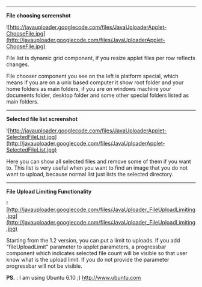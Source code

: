 
---


**File choosing screenshot**

![http://javauploader.googlecode.com/files/JavaUploaderApplet-ChooseFile.jpg](http://javauploader.googlecode.com/files/JavaUploaderApplet-ChooseFile.jpg)

File list is dynamic grid component, if you resize applet files per row reflects changes.

File chooser component you see on the left is platform special, which means if you are on a unix based computer it show root folder and your home folders as main folders, if you are on windows machine your documents folder, desktop folder and some other special folders listed as main folders.


---


**Selected file list screenshot**

![http://javauploader.googlecode.com/files/JavaUploaderApplet-SelectedFileList.jpg](http://javauploader.googlecode.com/files/JavaUploaderApplet-SelectedFileList.jpg)

Here you can show all selected files and remove some of them if you want to. This list is very useful when you want to find an image that you do not want to upload, because normal list just lists the selected directory.


---


**File Upload Limiting Functionality**

![http://javauploader.googlecode.com/files/JavaUploader_FileUploadLimiting.jpg](http://javauploader.googlecode.com/files/JavaUploader_FileUploadLimiting.jpg)

Starting from the 1.2 version, you can put a limit to uploads. If you add "fileUploadLimit" parameter to applet parameters, a progressbar component which indicates selected file count will be visible so that user know what is the upload limit. If you do not provide the parameter progressbar will not be visible.

**PS.** : I am using Ubuntu 6.10 ;) http://www.ubuntu.com